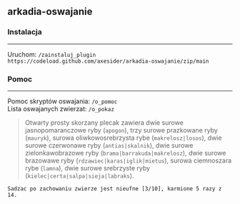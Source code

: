 ## arkadia-oswajanie

### Instalacja
---


Uruchom: `/zainstaluj_plugin https://codeload.github.com/axesider/arkadia-oswajanie/zip/main`<br>

### Pomoc
---


Pomoc skryptów oswajania: `/o_pomoc`<br>
Lista oswajanych zwierzat: `/o_pokaz`<br>


>Otwarty prosty skorzany plecak zawiera dwie surowe jasnopomaranczowe ryby (`apogon`), trzy surowe prazkowane ryby (`mauryk`), surowa oliwkowosrebrzysta
>rybe (`makrelosz|losos`), dwie surowe czerwonawe ryby (`antias|skalnik`), dwie surowe zielonkawobrazowe ryby (`brama|barrakuda|makrelosz`), dwie surowe 
>brazowawe ryby (`rdzawiec|karas|iglik|mietus`), surowa ciemnoszara rybe (`lamna`), dwie surowe srebrzyste ryby (`kielec|certa|salpa|sieja|labraks`).

```
Sadzac po zachowaniu zwierze jest nieufne [3/10], karmione 5 razy z 14.
```
